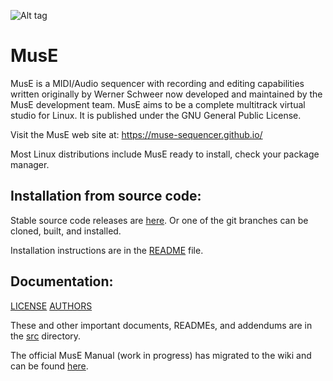 ![Alt tag](muse.png)

MusE
====
MusE is a MIDI/Audio sequencer with recording and editing capabilities written originally by 
 Werner Schweer now developed and maintained by the MusE development team. 
MusE aims to be a complete multitrack virtual studio for Linux.
It is published under the GNU General Public License. 

Visit the MusE web site at: https://muse-sequencer.github.io/

Most Linux distributions include MusE ready to install, check your package manager.

Installation from source code:
------------------------------
Stable source code releases are [here](https://github.com/muse-sequencer/muse/releases).
Or one of the git branches can be cloned, built, and installed.

Installation instructions are in the [README](src/README) file.

Documentation:
--------------
[LICENSE](src/COPYING)
[AUTHORS](src/AUTHORS)

These and other important documents, READMEs, and addendums are in the [src](src) directory.

The official MusE Manual (work in progress) has migrated to the wiki and can be found [here](https://github.com/muse-sequencer/muse/wiki/Documentation).

